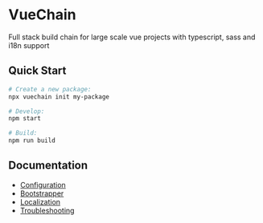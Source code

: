 # VueChain
Full stack build chain for large scale vue projects with typescript, sass and i18n support

## Quick Start
```bash
# Create a new package:
npx vuechain init my-package

# Develop:
npm start

# Build:
npm run build
```

## Documentation
+ [Configuration](./docs/config.md)
+ [Bootstrapper](./docs/bootstrapper.md)
+ [Localization](./docs/i18n.md)
+ [Troubleshooting](./docs/troubleshooting.md)
